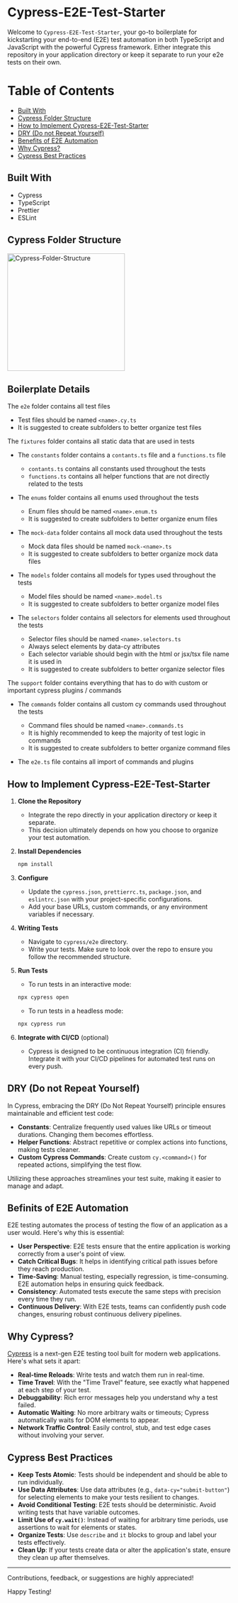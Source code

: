 # Cypress-E2E-Test-Starter 

Welcome to `Cypress-E2E-Test-Starter`, your go-to boilerplate for kickstarting your end-to-end (E2E) test automation in both TypeScript and JavaScript with the powerful Cypress framework. Either integrate this repository in your application directory or keep it separate to run your e2e tests on their own.

# Table of Contents

- [Built With](#built-with)
- [Cypress Folder Structure](#cypress-folder-structure)
- [How to Implement Cypress-E2E-Test-Starter](#how-to-implement-cypress-e2e-test-starter)
- [DRY (Do not Repeat Yourself)](#dry-do-not-repeat-yourself)
- [Benefits of E2E Automation](#benefits-of-e2e-automation)
- [Why Cypress?](#why-cypress)
- [Cypress Best Practices](#cypress-best-practices)
  
## Built With

- Cypress
- TypeScript
- Prettier
- ESLint

## Cypress Folder Structure

<img width="265" alt="Cypress-Folder-Structure" src="https://github.com/Nicolas-Bolouri/Cypress-E2E-Test-Starter/assets/115577083/6b8f55f2-8695-4c03-988c-c2adecc7a32f">

## Boilerplate Details

The `e2e` folder contains all test files 
- Test files should be named `<name>.cy.ts`
- It is suggested to create subfolders to better organize test files

The `fixtures` folder contains all static data that are used in tests
- The `constants` folder contains a `contants.ts` file and a `functions.ts` file
    - `contants.ts` contains all constants used throughout the tests
    - `functions.ts` contains all helper functions that are not directly related to the tests
      
- The `enums` folder contains all enums used throughout the tests
    - Enum files should be named `<name>.enum.ts`
    - It is suggested to create subfolders to better organize enum files
      
- The `mock-data` folder contains all mock data used throughout the tests 
    - Mock data files should be named `mock-<name>.ts`
    - It is suggested to create subfolders to better organize mock data files
      
- The `models` folder contains all models for types used throughout the tests
    - Model files should be named `<name>.model.ts`
    - It is suggested to create subfolders to better organize model files
      
- The `selectors` folder contains all selectors for elements used throughout the tests 
    - Selector files should be named `<name>.selectors.ts`
    - Always select elements by data-cy attributes
    - Each selector variable should begin with the html or jsx/tsx file name it is used in
    - It is suggested to create subfolders to better organize selector files

The `support` folder contains everything that has to do with custom or important cypress plugins / commands
- The `commands` folder contains all custom cy commands used throughout the tests
    - Command files should be named `<name>.commands.ts`
    - It is highly recommended to keep the majority of test logic in commands
    - It is suggested to create subfolders to better organize command files

- The `e2e.ts` file contains all import of commands and plugins 

## How to Implement Cypress-E2E-Test-Starter 

1. **Clone the Repository**
    - Integrate the repo directly in your application directory or keep it separate.
    - This decision ultimately depends on how you choose to organize your test automation.

2. **Install Dependencies**
    ```bash
    npm install
    ```

4. **Configure**
    - Update the `cypress.json`, `prettierrc.ts`, `package.json`, and `eslintrc.json` with your project-specific configurations.
    - Add your base URLs, custom commands, or any environment variables if necessary.

5. **Writing Tests**
    - Navigate to `cypress/e2e` directory.
    - Write your tests. Make sure to look over the repo to ensure you follow the recommended structure.
      
6. **Run Tests**
    - To run tests in an interactive mode:
    ```bash
    npx cypress open
    ```

    - To run tests in a headless mode:
    ```bash
    npx cypress run
    ```

7. **Integrate with CI/CD** (optional)
   - Cypress is designed to be continuous integration (CI) friendly. Integrate it with your CI/CD pipelines for automated test runs on every push.

## DRY (Do not Repeat Yourself)

In Cypress, embracing the DRY (Do Not Repeat Yourself) principle ensures maintainable and efficient test code:

- **Constants**: Centralize frequently used values like URLs or timeout durations. Changing them becomes effortless.
- **Helper Functions**: Abstract repetitive or complex actions into functions, making tests cleaner.
- **Custom Cypress Commands**: Create custom `cy.<command>()` for repeated actions, simplifying the test flow.

Utilizing these approaches streamlines your test suite, making it easier to manage and adapt.


## Befinits of E2E Automation 

E2E testing automates the process of testing the flow of an application as a user would. Here's why this is essential:

- **User Perspective**: E2E tests ensure that the entire application is working correctly from a user's point of view.
- **Catch Critical Bugs**: It helps in identifying critical path issues before they reach production.
- **Time-Saving**: Manual testing, especially regression, is time-consuming. E2E automation helps in ensuring quick feedback.
- **Consistency**: Automated tests execute the same steps with precision every time they run.
- **Continuous Delivery**: With E2E tests, teams can confidently push code changes, ensuring robust continuous delivery pipelines.



## Why Cypress?

[Cypress](https://www.cypress.io/) is a next-gen E2E testing tool built for modern web applications. Here's what sets it apart:

- **Real-time Reloads**: Write tests and watch them run in real-time.
- **Time Travel**: With the "Time Travel" feature, see exactly what happened at each step of your test.
- **Debuggability**: Rich error messages help you understand why a test failed.
- **Automatic Waiting**: No more arbitrary waits or timeouts; Cypress automatically waits for DOM elements to appear.
- **Network Traffic Control**: Easily control, stub, and test edge cases without involving your server.



## Cypress Best Practices

- **Keep Tests Atomic**: Tests should be independent and should be able to run individually.
- **Use Data Attributes**: Use data attributes (e.g., `data-cy="submit-button"`) for selecting elements to make your tests resilient to changes.
- **Avoid Conditional Testing**: E2E tests should be deterministic. Avoid writing tests that have variable outcomes.
- **Limit Use of `cy.wait()`**: Instead of waiting for arbitrary time periods, use assertions to wait for elements or states.
- **Organize Tests**: Use `describe` and `it` blocks to group and label your tests effectively.
- **Clean Up**: If your tests create data or alter the application's state, ensure they clean up after themselves.


---


Contributions, feedback, or suggestions are highly appreciated! 

Happy Testing! 
